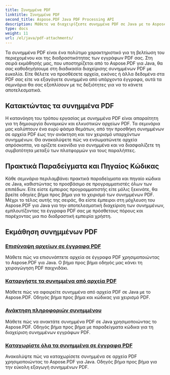 ```yaml
---
title: Συνημμένα PDF
linktitle: Συνημμένα PDF
second_title: Aspose.PDF Java PDF Processing API
description: Μάθετε να διαχειρίζεστε συνημμένα PDF σε Java με το Aspose.PDF. Επισυνάψτε αρχεία, εικόνες και πολλά άλλα στα PDF σας χωρίς κόπο.
type: docs
weight: 11
url: /el/java/pdf-attachments/
---
```


Τα συνημμένα PDF είναι ένα πολύτιμο χαρακτηριστικό για τη βελτίωση του περιεχομένου και της διαδραστικότητας των εγγράφων PDF σας. Στη σειρά εκμάθησής μας, που υποστηρίζεται από το Aspose.PDF για Java, θα σας καθοδηγήσουμε στη διαδικασία διαχείρισης συνημμένων PDF με ευκολία. Είτε θέλετε να προσθέσετε αρχεία, εικόνες ή άλλα δεδομένα στα PDF σας είτε να εξαγάγετε συνημμένα από υπάρχοντα έγγραφα, αυτά τα σεμινάρια θα σας εξοπλίσουν με τις δεξιότητες για να το κάνετε αποτελεσματικά.

## Κατακτώντας τα συνημμένα PDF

Η κατανόηση του τρόπου εργασίας με συνημμένα PDF είναι απαραίτητη για τη δημιουργία δυναμικών και ελκυστικών αρχείων PDF. Τα σεμινάρια μας καλύπτουν ένα ευρύ φάσμα θεμάτων, από την προσθήκη συνημμένων σε αρχεία PDF έως την ανάκτηση και τον χειρισμό υπαρχόντων συνημμένων. Θα ανακαλύψετε πώς να ενσωματώνετε αρχεία απρόσκοπτα, να ορίζετε εικονίδια για συνημμένα και να διασφαλίζετε τη συμβατότητα μεταξύ των πλατφορμών για τους παραλήπτες.

## Πρακτικά Παραδείγματα και Πηγαίος Κώδικας

Κάθε σεμινάριο περιλαμβάνει πρακτικά παραδείγματα και πηγαίο κώδικα σε Java, καθιστώντας το προσβάσιμο σε προγραμματιστές όλων των επιπέδων. Είτε είστε έμπειρος προγραμματιστής είτε μόλις ξεκινάτε, θα βρείτε οδηγίες βήμα προς βήμα για το χειρισμό των συνημμένων PDF. Μέχρι το τέλος αυτής της σειράς, θα είστε έμπειροι στη μόχλευση του Aspose.PDF για Java για την αποτελεσματική διαχείριση των συνημμένων, εμπλουτίζοντας τα έγγραφα PDF σας με πρόσθετους πόρους και παρέχοντας μια πιο διαδραστική εμπειρία χρήστη.

## Εκμάθηση συνημμένων PDF
### [Επισύναψη αρχείων σε έγγραφα PDF](./attach-files-pdf-documents/)
Μάθετε πώς να επισυνάπτετε αρχεία σε έγγραφα PDF χρησιμοποιώντας το Aspose.PDF για Java. Ο βήμα προς βήμα οδηγός μας κάνει τη χειραγώγηση PDF παιχνιδάκι.
### [Καταργήστε τα συνημμένα από αρχεία PDF](./remove-attachments-from-pdfs/)
Μάθετε πώς να αφαιρείτε συνημμένα από αρχεία PDF σε Java με το Aspose.PDF. Οδηγός βήμα προς βήμα και κώδικας για χειρισμό PDF.
### [Ανάκτηση πληροφοριών συνημμένου](./retrieve-attachment-information/)
Μάθετε πώς να ανακτάτε συνημμένα PDF σε Java χρησιμοποιώντας το Aspose.PDF. Οδηγός βήμα προς βήμα με παραδείγματα κώδικα για τη διαχείριση συνημμένων εγγράφων PDF.
### [Καταχωρίστε όλα τα συνημμένα σε έγγραφα PDF](./list-all-attachments-pdf-documents/)
Ανακαλύψτε πώς να καταχωρίσετε συνημμένα σε αρχεία PDF χρησιμοποιώντας το Aspose.PDF για Java. Οδηγός βήμα προς βήμα για την εύκολη εξαγωγή συνημμένων PDF.